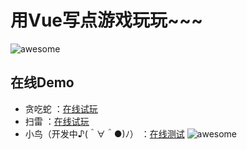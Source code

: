 # 用Vue写点游戏玩玩~~~

![awesome](https://github.com/ordinaryA/Awesome-Game/blob/master/supply/mai.jpg)

## 在线Demo

- 贪吃蛇 ：[在线试玩](http://www.almx.top/snack)
- 扫雷 ：[在线试玩](http://www.almx.top/snack/#/sweep)
- 小鸟（开发中♪(＾∀＾●)ﾉ） ：[在线测试](http://www.almx.top/snack/#/bird)
![awesome](https://github.com/ordinaryA/Awesome-Game/blob/master/supply/snack.png)
